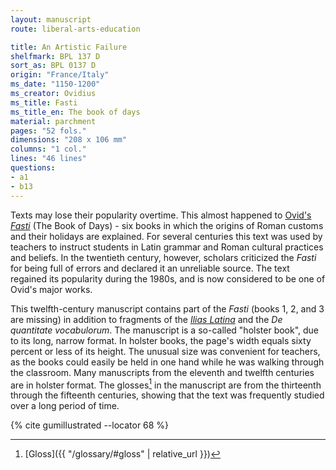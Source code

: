 ```yaml
---
layout: manuscript
route: liberal-arts-education

title: An Artistic Failure
shelfmark: BPL 137 D
sort_as: BPL 0137 D
origin: "France/Italy"
ms_date: "1150-1200"
ms_creator: Ovidius
ms_title: Fasti
ms_title_en: The book of days
material: parchment
pages: "52 fols."
dimensions: "208 x 106 mm"
columns: "1 col."
lines: "46 lines"
questions:
- a1
- b13
---
```


Texts may lose their popularity overtime. This almost happened to
[Ovid's](https://en.wikipedia.org/wiki/Ovid)
*[Fasti](https://en.wikipedia.org/wiki/Fasti_(poem))* (The
Book of Days) - six books in which the origins of Roman customs and
their holidays are explained. For several centuries this text was used
by teachers to instruct students in Latin grammar and Roman cultural
practices and beliefs. In the twentieth century, however, scholars
criticized the *Fasti* for being full of errors and declared it an
unreliable source. The text regained its popularity during the 1980s,
and is now considered to be one of Ovid's major works.

This twelfth-century manuscript contains part of the *Fasti* (books 1,
2, and 3 are missing) in addition to fragments of the *[Ilias Latina](https://en.wikipedia.org/wiki/Ilias_Latina)* and
the *De quantitate vocabulorum*. The manuscript is a so-called "holster
book", due to its long, narrow format. In holster books, the page's
width equals sixty percent or less of its height. The unusual size was
convenient for teachers, as the books could easily be held in one hand
while he was walking through the classroom. Many manuscripts from the
eleventh and twelfth centuries are in holster format. The glosses[^1] in
the manuscript are from the thirteenth through the fifteenth centuries,
showing that the text was frequently studied over a long period of time.

[^1]: [Gloss]({{ "/glossary/#gloss" | relative_url }})

{% cite gumillustrated --locator 68 %}